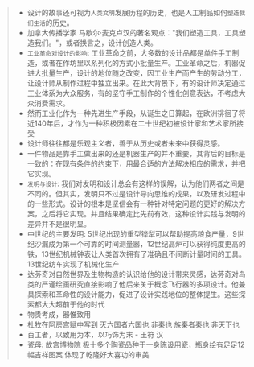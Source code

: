 
> - 设计的故事还可视为`人类文明`发展历程的历史，也是人工制品如何`塑造我们生活`的历史。
> - 加拿大传播学家 马歇尔·麦克卢汉的著名观点："我们塑造工具，工具塑造我们。"，或者换言之，设计创造人类。
> - `工业革命对设计的影响`: 工业革命之前，大多数的设计品都是单件手工制造，或者在作坊里以系列化的方式小批量生产。工业革命之后，机器促进大批量生产，设计的地位随之改变，因工业生产而产生的劳动分工，让设计师从制作过程中独立出来。在此大背景下，有的设计师决定通过工业体系为大众服务，有的坚守手工制作的个性化创意表达，不考虑大众消费需求。  
> - 然而工业化作为一种先进生产手段，从诞生之日算起，在欧洲徘徊了将近140年后，才作为一种积极因素在二十世纪初被设计家和艺术家所接受
> - 设计师往往都是乐观主义者，善于从历史或者未来中获得灵感。
> - 一件物品是靠手工做出来的还是机器生产的并不重要，其背后的目标是一致的：在现有条件的约束下，用最合适的方法解决相应的需求，并把它实现。
> - `发明与设计`: 我们对发明和设计总会有这样的误解，认为他们两者之间是不同的。但其实，发明只不过是设计导向思维的成果，以及研发过程中的一些形式。设计的根本是坚信会有一种针对特定问题的更好的解决方案，之后将它实现。并且结果确定比先前有效，这种设计实践与发明的差异并不是很明显。
> - 中世纪的主要发明: 5世纪出现的重型铧犁可以帮助提高粮食产量，9世纪沙漏成为第一个可靠的时间测量器，12世纪高炉可以获得纯度更高的铁，13世纪机械钟表让人类首次拥有了准确且不间断计量时间的工具。13世纪纺车实现了机械化生产
> - 达芬奇对自然世界及生物构造的认识给他的设计带来灵感，达芬奇对鸟类的严谨绘画研究直接影响了他后来关于概念飞行器的多项设计。他兼具探索和革命性的设计能力，促进了设计实践地位的整体提生。这些探索都大大超前于他的时代
> - 物贵考成，器惟致用
> - 杜牧在阿房宫赋中写到 灭六国者六国也 非秦也 族秦者秦也 非天下也
> - 百工者，以致用为本，以巧饰为末 - 王符 汉
> -  瓷母: 故宫博物院 极十多个陶瓷品种于一身陈设用瓷，瓶身绘有足足12幅吉祥图案 体现了乾隆好大喜功的审美

